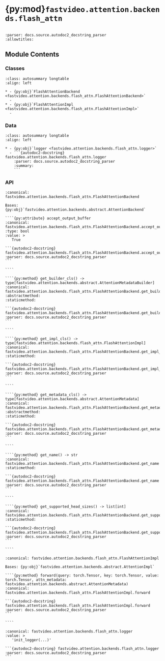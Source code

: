 # {py:mod}`fastvideo.attention.backends.flash_attn`

```{py:module} fastvideo.attention.backends.flash_attn
```

```{autodoc2-docstring} fastvideo.attention.backends.flash_attn
:parser: docs.source.autodoc2_docstring_parser
:allowtitles:
```

## Module Contents

### Classes

````{list-table}
:class: autosummary longtable
:align: left

* - {py:obj}`FlashAttentionBackend <fastvideo.attention.backends.flash_attn.FlashAttentionBackend>`
  -
* - {py:obj}`FlashAttentionImpl <fastvideo.attention.backends.flash_attn.FlashAttentionImpl>`
  -
````

### Data

````{list-table}
:class: autosummary longtable
:align: left

* - {py:obj}`logger <fastvideo.attention.backends.flash_attn.logger>`
  - ```{autodoc2-docstring} fastvideo.attention.backends.flash_attn.logger
    :parser: docs.source.autodoc2_docstring_parser
    :summary:
    ```
````

### API

`````{py:class} FlashAttentionBackend
:canonical: fastvideo.attention.backends.flash_attn.FlashAttentionBackend

Bases: {py:obj}`fastvideo.attention.backends.abstract.AttentionBackend`

````{py:attribute} accept_output_buffer
:canonical: fastvideo.attention.backends.flash_attn.FlashAttentionBackend.accept_output_buffer
:type: bool
:value: >
   True

```{autodoc2-docstring} fastvideo.attention.backends.flash_attn.FlashAttentionBackend.accept_output_buffer
:parser: docs.source.autodoc2_docstring_parser
```

````

````{py:method} get_builder_cls() -> type[fastvideo.attention.backends.abstract.AttentionMetadataBuilder]
:canonical: fastvideo.attention.backends.flash_attn.FlashAttentionBackend.get_builder_cls
:abstractmethod:
:staticmethod:

```{autodoc2-docstring} fastvideo.attention.backends.flash_attn.FlashAttentionBackend.get_builder_cls
:parser: docs.source.autodoc2_docstring_parser
```

````

````{py:method} get_impl_cls() -> type[fastvideo.attention.backends.flash_attn.FlashAttentionImpl]
:canonical: fastvideo.attention.backends.flash_attn.FlashAttentionBackend.get_impl_cls
:staticmethod:

```{autodoc2-docstring} fastvideo.attention.backends.flash_attn.FlashAttentionBackend.get_impl_cls
:parser: docs.source.autodoc2_docstring_parser
```

````

````{py:method} get_metadata_cls() -> type[fastvideo.attention.backends.abstract.AttentionMetadata]
:canonical: fastvideo.attention.backends.flash_attn.FlashAttentionBackend.get_metadata_cls
:abstractmethod:
:staticmethod:

```{autodoc2-docstring} fastvideo.attention.backends.flash_attn.FlashAttentionBackend.get_metadata_cls
:parser: docs.source.autodoc2_docstring_parser
```

````

````{py:method} get_name() -> str
:canonical: fastvideo.attention.backends.flash_attn.FlashAttentionBackend.get_name
:staticmethod:

```{autodoc2-docstring} fastvideo.attention.backends.flash_attn.FlashAttentionBackend.get_name
:parser: docs.source.autodoc2_docstring_parser
```

````

````{py:method} get_supported_head_sizes() -> list[int]
:canonical: fastvideo.attention.backends.flash_attn.FlashAttentionBackend.get_supported_head_sizes
:staticmethod:

```{autodoc2-docstring} fastvideo.attention.backends.flash_attn.FlashAttentionBackend.get_supported_head_sizes
:parser: docs.source.autodoc2_docstring_parser
```

````

`````

`````{py:class} FlashAttentionImpl(num_heads: int, head_size: int, causal: bool, softmax_scale: float, num_kv_heads: int | None = None, prefix: str = '', **extra_impl_args)
:canonical: fastvideo.attention.backends.flash_attn.FlashAttentionImpl

Bases: {py:obj}`fastvideo.attention.backends.abstract.AttentionImpl`

````{py:method} forward(query: torch.Tensor, key: torch.Tensor, value: torch.Tensor, attn_metadata: fastvideo.attention.backends.abstract.AttentionMetadata)
:canonical: fastvideo.attention.backends.flash_attn.FlashAttentionImpl.forward

```{autodoc2-docstring} fastvideo.attention.backends.flash_attn.FlashAttentionImpl.forward
:parser: docs.source.autodoc2_docstring_parser
```

````

`````

````{py:data} logger
:canonical: fastvideo.attention.backends.flash_attn.logger
:value: >
   'init_logger(...)'

```{autodoc2-docstring} fastvideo.attention.backends.flash_attn.logger
:parser: docs.source.autodoc2_docstring_parser
```

````
